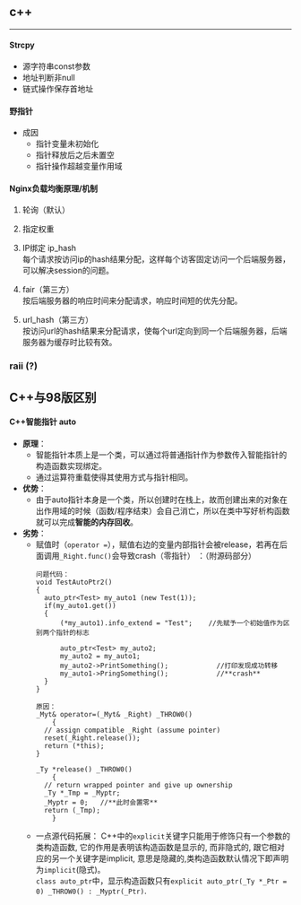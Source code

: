 ## c++
---


#### Strcpy
  - 源字符串const参数
  - 地址判断非null
  - 链式操作保存首地址

#### 野指针

- 成因
  - 指针变量未初始化
  - 指针释放后之后未置空
  - 指针操作超越变量作用域

#### Nginx负载均衡原理/机制

1. 轮询（默认）

2. 指定权重

3. IP绑定 ip_hash  
每个请求按访问ip的hash结果分配，这样每个访客固定访问一个后端服务器，可以解决session的问题。

4. fair（第三方）  
按后端服务器的响应时间来分配请求，响应时间短的优先分配。

5. url_hash（第三方）  
按访问url的hash结果来分配请求，使每个url定向到同一个后端服务器，后端服务器为缓存时比较有效。

### raii (?)

## C++与98版区别
#### C++智能指针 auto
- **原理**：
  - 智能指针本质上是一个类，可以通过将普通指针作为参数传入智能指针的构造函数实现绑定。
  - 通过运算符重载使得其使用方式与指针相同。
- **优势**：
  - 由于auto指针本身是一个类，所以创建时在栈上，故而创建出来的对象在出作用域的时候（函数/程序结束）会自己消亡，所以在类中写好析构函数就可以完成**智能的内存回收**。
- **劣势**：
  - 赋值时（`operator =`），赋值右边的变量内部指针会被release，若再在后面调用`_Right.func()`会导致crash（零指针） ：（附源码部分）
    ```
    问题代码：
    void TestAutoPtr2()
    {
      auto_ptr<Test> my_auto1 (new Test(1));
      if(my_auto1.get())
      {
          (*my_auto1).info_extend = "Test";    //先赋予一个初始值作为区别两个指针的标志
          
          auto_ptr<Test> my_auto2;
          my_auto2 = my_auto1;
          my_auto2->PrintSomething();            //打印发现成功转移
          my_auto1->PringSomething();            //**crash**
      }
    }

    原因：
    _Myt& operator=(_Myt& _Right) _THROW0()
		{	
      // assign compatible _Right (assume pointer)
      reset(_Right.release());
      return (*this);
    }

    _Ty *release() _THROW0()
		{	
      // return wrapped pointer and give up ownership
      _Ty *_Tmp = _Myptr;
      _Myptr = 0;   //**此时会置零**
      return (_Tmp);
		}

    ```
  - 一点源代码拓展：
  C++中的`explicit`关键字只能用于修饰只有一个参数的类构造函数, 它的作用是表明该构造函数是显示的, 而非隐式的, 跟它相对应的另一个关键字是implicit, 意思是隐藏的,类构造函数默认情况下即声明为`implicit`(隐式)。  
  `class auto_ptr`中，显示构造函数只有`explicit auto_ptr(_Ty *_Ptr = 0) _THROW0() : _Myptr(_Ptr)`.



